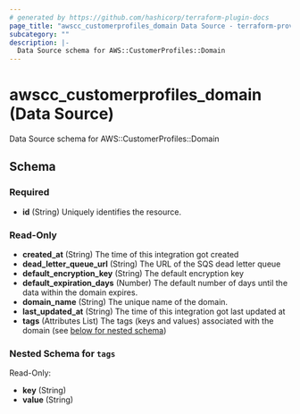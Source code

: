 ```yaml
---
# generated by https://github.com/hashicorp/terraform-plugin-docs
page_title: "awscc_customerprofiles_domain Data Source - terraform-provider-awscc"
subcategory: ""
description: |-
  Data Source schema for AWS::CustomerProfiles::Domain
---
```


# awscc_customerprofiles_domain (Data Source)

Data Source schema for AWS::CustomerProfiles::Domain



<!-- schema generated by tfplugindocs -->
## Schema

### Required

- **id** (String) Uniquely identifies the resource.

### Read-Only

- **created_at** (String) The time of this integration got created
- **dead_letter_queue_url** (String) The URL of the SQS dead letter queue
- **default_encryption_key** (String) The default encryption key
- **default_expiration_days** (Number) The default number of days until the data within the domain expires.
- **domain_name** (String) The unique name of the domain.
- **last_updated_at** (String) The time of this integration got last updated at
- **tags** (Attributes List) The tags (keys and values) associated with the domain (see [below for nested schema](#nestedatt--tags))

<a id="nestedatt--tags"></a>
### Nested Schema for `tags`

Read-Only:

- **key** (String)
- **value** (String)


